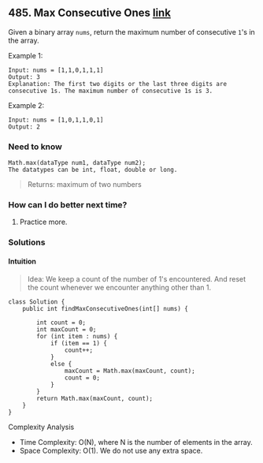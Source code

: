 ## 485. Max Consecutive Ones [link](https://leetcode.com/problems/max-consecutive-ones/)
Given a binary array `nums`, return the maximum number of consecutive `1`'s in the array.

Example 1:
```
Input: nums = [1,1,0,1,1,1]
Output: 3
Explanation: The first two digits or the last three digits are consecutive 1s. The maximum number of consecutive 1s is 3.
```
Example 2:
```
Input: nums = [1,0,1,1,0,1]
Output: 2
```

### Need to know
```
Math.max(dataType num1, dataType num2);
The datatypes can be int, float, double or long.
```
> Returns: maximum of two numbers


### How can I do better next time?
1. Practice more.


### Solutions
#### Intuition
> Idea: We keep a count of the number of 1's encountered. And reset the count whenever we encounter anything other than 1.
```
class Solution {
    public int findMaxConsecutiveOnes(int[] nums) {
        
        int count = 0;
        int maxCount = 0;
        for (int item : nums) {
            if (item == 1) {
                count++;
            }
            else {
                maxCount = Math.max(maxCount, count);
                count = 0;
            }
        }
        return Math.max(maxCount, count);
    }
}
```

Complexity Analysis
* Time Complexity: O(N), where N is the number of elements in the array.
* Space Complexity: O(1). We do not use any extra space.
